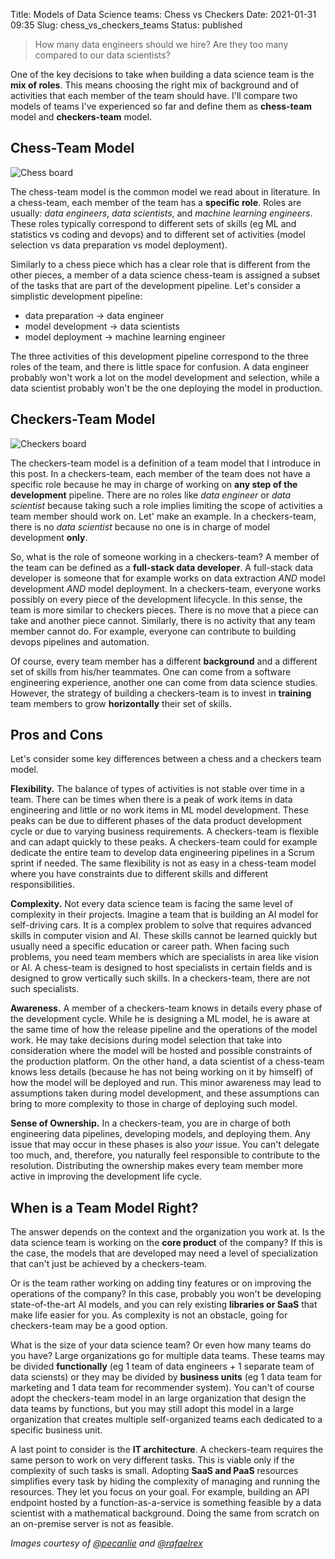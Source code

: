 Title: Models of Data Science teams: Chess vs Checkers
Date: 2021-01-31 09:35
Slug: chess_vs_checkers_teams
Status: published

> How many data engineers should we hire? Are they too many compared to our data scientists?

One of the key decisions to take when building a data science team is the **mix of roles**. This means choosing the right mix of background and of activities that each member of the team should have. I'll compare two models of teams I've experienced so far and define them as **chess-team** model and **checkers-team** model.

## Chess-Team Model

![Chess board]({static}/images/chess_400.jpg)

The chess-team model is the common model we read about in literature. In a chess-team, each member of the team has a **specific role**. Roles are usually: _data engineers_, _data scientists_, and _machine learning engineers_. These roles typically correspond to different sets of skills (eg ML and statistics vs coding and devops) and to different set of activities (model selection vs data preparation vs model deployment).

Similarly to a chess piece which has a clear role that is different from the other pieces, a member of a data science chess-team is assigned a subset of the tasks that are part of the development pipeline. Let's consider a simplistic development pipeline:

- data preparation -> data engineer
- model development -> data scientists
- model deployment -> machine learning engineer

The three activities of this development pipeline correspond to the three roles of the team, and there is little space for confusion. A data engineer probably won't work a lot on the model development and selection, while a data scientist probably won't be the one deploying the model in production.

## Checkers-Team Model

![Checkers board]({static}/images/checkers_400.jpg)

The checkers-team model is a definition of a team model that I introduce in this post. In a checkers-team, each member of the team does not have a specific role because he may  in charge of working on **any step of the development** pipeline. There are no roles like _data engineer_ or _data scientist_ because taking such a role implies limiting the scope of activities a team member should work on. Let' make an example. In a checkers-team, there is no _data scientist_ because no one is in charge of model development **only**.

So, what is the role of someone working in a checkers-team? A member of the team can be defined as a **full-stack data developer**. A full-stack data developer is someone that for example works on data extraction _AND_ model development _AND_ model deployment. In a checkers-team, everyone works possibly on every piece of the development lifecycle. In this sense, the team is more similar to checkers pieces. There is no move that a piece can take and another piece cannot. Similarly, there is no activity that any team member cannot do. For example, everyone can contribute to building devops pipelines and automation.

Of course, every team member has a different **background** and a different set of skills from his/her teammates. One can come from a software engineering experience, another one can come from data science studies. However, the strategy of building a checkers-team is to invest in **training** team members to grow **horizontally** their set of skills.

## Pros and Cons

Let's consider some key differences between a chess and a checkers team model.

**Flexibility.** The balance of types of activities is not stable over time in a team. There can be times when there is a peak of work items in data engineering and little or no work items in ML model development. These peaks can be due to different phases of the data product development cycle or due to varying business requirements. A checkers-team is flexible and can adapt quickly to these peaks. A checkers-team could for example dedicate the entire team to develop data engineering pipelines in a Scrum sprint if needed. The same flexibility is not as easy in a chess-team model where you have constraints due to different skills and different responsibilities.

**Complexity.** Not every data science team is facing the same level of complexity in their projects. Imagine a team that is building an AI model for self-driving cars. It is a complex problem to solve that requires advanced skills in computer vision and AI. These skills cannot be learned quickly but usually need a specific education or career path. When facing such problems, you need team members which are specialists in area like vision or AI. A chess-team is designed to host specialists in certain fields and is designed to grow vertically such skills. In a checkers-team, there are not such specialists.

**Awareness.** A member of a checkers-team knows in details every phase of the development cycle. While he is designing a ML model, he is aware at the same time of how the release pipeline and the operations of the model work. He may take decisions during model selection that take into consideration where the model will be hosted and possible constraints of the production platform. On the other hand, a data scientist of a chess-team knows less details (because he has not being working on it by himself) of how the model will be deployed and run. This minor awareness may lead to assumptions taken during model development, and these assumptions can bring to more complexity to those in charge of deploying such model.

**Sense of Ownership.** In a checkers-team, you are in charge of both engineering data pipelines, developing models, and deploying them. Any issue that may occur in these phases is also _your_ issue. You can't delegate too much, and, therefore, you naturally feel responsible to contribute to the resolution. Distributing the ownership makes every team member more active in improving the development life cycle.

## When is a Team Model Right?

The answer depends on the context and the organization you work at. Is the data science team is working on the **core product** of the company? If this is the case, the models that are developed may need a level of specialization that can't just be achieved by a checkers-team.

Or is the team rather working on adding tiny features or on improving the operations of the company? In this case, probably you won't be developing state-of-the-art AI models, and you can rely existing **libraries or SaaS** that make life easier for you. As complexity is not an obstacle, going for checkers-team may be a good option.

What is the size of your data science team? Or even how many teams do you have? Large organizations go for multiple data teams. These teams may be divided **functionally** (eg 1 team of data engineers + 1 separate team of data sciensts) or they may be divided by **business units** (eg 1 data team for marketing and 1 data team for recommender system). You can't of course adopt the checkers-team model in an large organization that design the data teams by functions, but you may still adopt this model in a large organization that creates multiple self-organized teams each dedicated to a specific business unit.

A last point to consider is the **IT architecture**. A checkers-team requires the same person to work on very different tasks. This is viable only if the complexity of such tasks is small. Adopting **SaaS and PaaS** resources simplifies every task by hiding the complexity of managing and running the resources. They let you focus on your goal. For example, building an API endpoint hosted by a function-as-a-service is something feasible by a data scientist with a mathematical background. Doing the same from scratch on an on-premise server is not as feasible.

*Images courtesy of [@pecanlie](https://unsplash.com/photos/DC-UrroFRr4) and [@rafaelrex](https://unsplash.com/photos/U_Kz2RnfFAk)*
